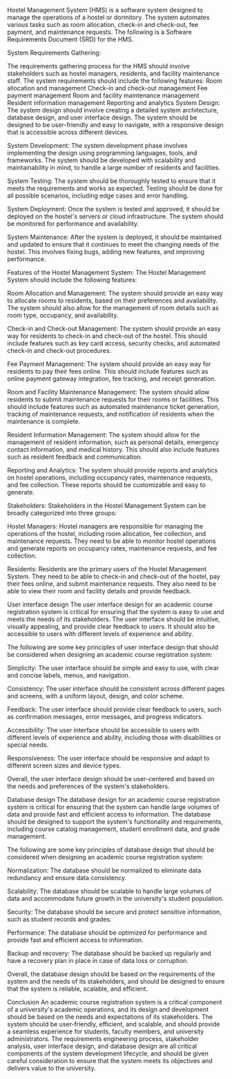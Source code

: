 Hostel Management System (HMS) is a software system designed to manage the operations of a hostel or dormitory. The system automates various tasks such as room allocation, check-in and check-out, fee payment, and maintenance requests. The following is a Software Requirements Document (SRD) for the HMS.

<p>System Requirements Gathering:</p>

The requirements gathering process for the HMS should involve stakeholders such as hostel managers, residents, and facility maintenance staff. The system requirements should include the following features:
Room allocation and management
Check-in and check-out management
Fee payment management
Room and facility maintenance management
Resident information management
Reporting and analytics
System Design:
The system design should involve creating a detailed system architecture, database design, and user interface design. The system should be designed to be user-friendly and easy to navigate, with a responsive design that is accessible across different devices.

System Development:
The system development phase involves implementing the design using programming languages, tools, and frameworks. The system should be developed with scalability and maintainability in mind, to handle a large number of residents and facilities.

System Testing:
The system should be thoroughly tested to ensure that it meets the requirements and works as expected. Testing should be done for all possible scenarios, including edge cases and error handling.

System Deployment:
Once the system is tested and approved, it should be deployed on the hostel's servers or cloud infrastructure. The system should be monitored for performance and availability.

System Maintenance:
After the system is deployed, it should be maintained and updated to ensure that it continues to meet the changing needs of the hostel. This involves fixing bugs, adding new features, and improving performance.

<h>Features of the Hostel Management System:</h>
The Hostel Management System should include the following features:

Room Allocation and Management:
The system should provide an easy way to allocate rooms to residents, based on their preferences and availability. The system should also allow for the management of room details such as room type, occupancy, and availability.

Check-in and Check-out Management:
The system should provide an easy way for residents to check-in and check-out of the hostel. This should include features such as key card access, security checks, and automated check-in and check-out procedures.

Fee Payment Management:
The system should provide an easy way for residents to pay their fees online. This should include features such as online payment gateway integration, fee tracking, and receipt generation.

Room and Facility Maintenance Management:
The system should allow residents to submit maintenance requests for their rooms or facilities. This should include features such as automated maintenance ticket generation, tracking of maintenance requests, and notification of residents when the maintenance is complete.

Resident Information Management:
The system should allow for the management of resident information, such as personal details, emergency contact information, and medical history. This should also include features such as resident feedback and communication.

Reporting and Analytics:
The system should provide reports and analytics on hostel operations, including occupancy rates, maintenance requests, and fee collection. These reports should be customizable and easy to generate.

Stakeholders:
Stakeholders in the Hostel Management System can be broadly categorized into three groups:

Hostel Managers:
Hostel managers are responsible for managing the operations of the hostel, including room allocation, fee collection, and maintenance requests. They need to be able to monitor hostel operations and generate reports on occupancy rates, maintenance requests, and fee collection.

Residents:
Residents are the primary users of the Hostel Management System. They need to be able to check-in and check-out of the hostel, pay their fees online, and submit maintenance requests. They also need to be able to view their room and facility details and provide feedback.

User interface design
The user interface design for an academic course registration system is critical for ensuring that the system is easy to use and meets the needs of its stakeholders. The user interface should be intuitive, visually appealing, and provide clear feedback to users. It should also be accessible to users with different levels of experience and ability.

The following are some key principles of user interface design that should be considered when designing an academic course registration system:

Simplicity: The user interface should be simple and easy to use, with clear and concise labels, menus, and navigation.

Consistency: The user interface should be consistent across different pages and screens, with a uniform layout, design, and color scheme.

Feedback: The user interface should provide clear feedback to users, such as confirmation messages, error messages, and progress indicators.

Accessibility: The user interface should be accessible to users with different levels of experience and ability, including those with disabilities or special needs.

Responsiveness: The user interface should be responsive and adapt to different screen sizes and device types.

Overall, the user interface design should be user-centered and based on the needs and preferences of the system's stakeholders.

Database design
The database design for an academic course registration system is critical for ensuring that the system can handle large volumes of data and provide fast and efficient access to information. The database should be designed to support the system's functionality and requirements, including course catalog management, student enrollment data, and grade management.

The following are some key principles of database design that should be considered when designing an academic course registration system:

Normalization: The database should be normalized to eliminate data redundancy and ensure data consistency.

Scalability: The database should be scalable to handle large volumes of data and accommodate future growth in the university's student population.

Security: The database should be secure and protect sensitive information, such as student records and grades.

Performance: The database should be optimized for performance and provide fast and efficient access to information.

Backup and recovery: The database should be backed up regularly and have a recovery plan in place in case of data loss or corruption.

Overall, the database design should be based on the requirements of the system and the needs of its stakeholders, and should be designed to ensure that the system is reliable, scalable, and efficient.

Conclusion
An academic course registration system is a critical component of a university's academic operations, and its design and development should be based on the needs and expectations of its stakeholders. The system should be user-friendly, efficient, and scalable, and should provide a seamless experience for students, faculty members, and university administrators. The requirements engineering process, stakeholder analysis, user interface design, and database design are all critical components of the system development lifecycle, and should be given careful consideration to ensure that the system meets its objectives and delivers value to the university.

